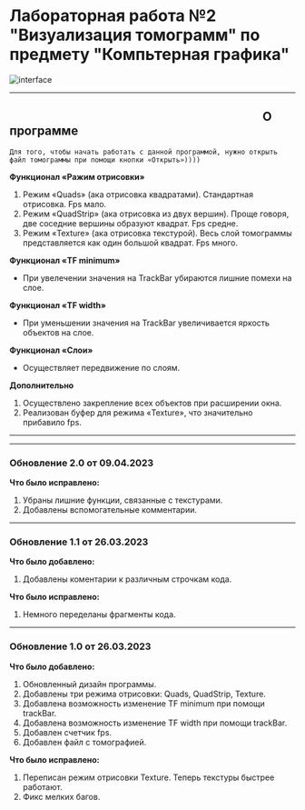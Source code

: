 # Лабораторная работа №2 "Визуализация томограмм" по предмету "Компьтерная графика"
![interface](https://user-images.githubusercontent.com/90197693/227771536-db3cc517-70f0-462e-89a1-de05d4e53806.png)

____
## ⠀⠀⠀⠀⠀⠀⠀⠀⠀⠀⠀⠀⠀⠀⠀⠀⠀⠀⠀⠀⠀⠀⠀⠀⠀⠀⠀⠀⠀О программе
```Для того, чтобы начать работать с данной программой, нужно открыть файл томограммы при помощи кнопки «Открыть»))))```

**Функционал «Ражим отрисовки»**
1. Режим «Quads» (ака отрисовка квадратами). Стандартная отрисовка. Fps мало.
2. Режим «QuadStrip» (ака отрисовка из двух вершин). Проще говоря, две соседние вершины образуют квадрат. Fps средне.
3. Режим «Texture» (ака отрисовка текстурой). Весь слой томограммы представляется как один большой квадрат. Fps много.

**Функционал «TF minimum»**
* При увелечении значения на TrackBar убираются лишние помехи на слое.

**Функционал «TF width»**
* При уменьшении значения на TrackBar увеличивается яркость объектов на слое.

**Функционал «Слои»**
* Осуществляет передвижение по слоям.

**Дополнительно**
1. Осуществлено закрепление всех объектов при расширении окна. 
2. Реализован буфер для режима «Texture», что значительно прибавило fps.

____
____
### Обновление 2.0 от 09.04.2023
**Что было исправлено:**
1. Убраны лишние функции, связанные с текстурами.
2. Добавлены вспомогательные комментарии.
____
### Обновление 1.1 от 26.03.2023
**Что было добавлено:**
1. Добавлены коментарии к различным строчкам кода.

**Что было исправлено:**
1. Немного переделаны фрагменты кода.

____
### Обновление 1.0 от 26.03.2023
**Что было добавлено:**
1. Обновленный дизайн программы. 
2. Добавлены три режима отрисовки: Quads, QuadStrip, Texture.
3. Добавлена возможность изменение TF minimum при помощи trackBar.
4. Добавлена возможность изменение TF width при помощи trackBar.
5. Добавлен счетчик fps.
6. Добавлен файл с томографией.

**Что было исправлено:**
1. Переписан режим отрисовки Texture. Теперь текстуры быстрее работают.
2. Фикс мелких багов.
